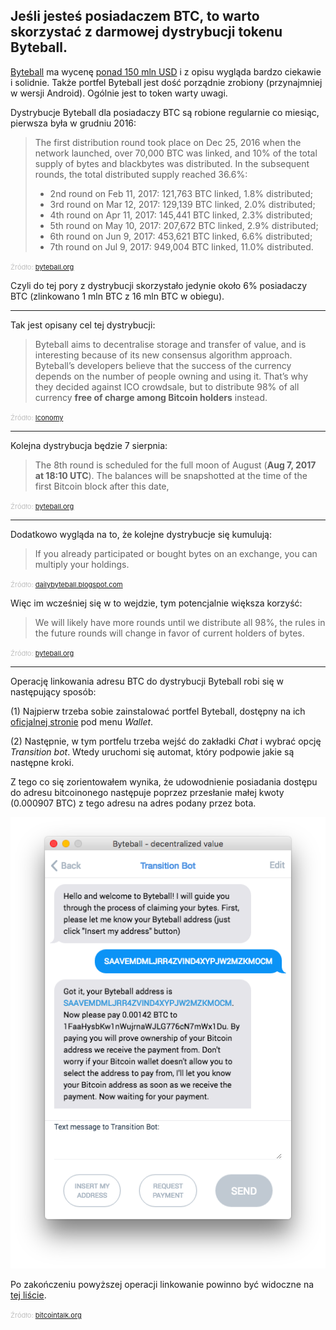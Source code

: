 ## Jeśli jesteś posiadaczem BTC, to warto skorzystać z darmowej dystrybucji tokenu Byteball.

[Byteball](https://byteball.org/) ma wycenę [ponad 150 mln USD](https://coinmarketcap.com/currencies/byteball/) i z opisu wygląda bardzo ciekawie i solidnie. Także portfel Byteball jest dość porządnie zrobiony (przynajmniej w wersji Android). Ogólnie jest to token warty uwagi.

Dystrybucje Byteball dla posiadaczy BTC są robione regularnie co miesiąc, pierwsza była w grudniu 2016:

> The first distribution round took place on Dec 25, 2016 when the network launched, over 70,000 BTC was linked, and 10% of the total supply of bytes and blackbytes was distributed. In the subsequent rounds, the total distributed supply reached 36.6%:
>
> - 2nd round on Feb 11, 2017: 121,763 BTC linked, 1.8% distributed;
> - 3rd round on Mar 12, 2017: 129,139 BTC linked, 2.0% distributed;
> - 4th round on Apr 11, 2017: 145,441 BTC linked, 2.3% distributed;
> - 5th round on May 10, 2017: 207,672 BTC linked, 2.9% distributed;
> - 6th round on Jun 9, 2017: 453,621 BTC linked, 6.6% distributed;
> - 7th round on Jul 9, 2017: 949,004 BTC linked, 11.0% distributed.

<span style="color:silver;font-size:11px">Źródło: [byteball.org](https://byteball.org/)</span>

Czyli do tej pory z dystrybucji skorzystało jedynie około 6% posiadaczy BTC (zlinkowano 1 mln BTC z 16 mln BTC w obiegu).

---

Tak jest opisany cel tej dystrybucji:

> Byteball aims to decentralise storage and transfer of value, and is interesting because of its new consensus algorithm approach. Byteball’s developers believe that the success of the currency depends on the number of people owning and using it. That’s why they decided against ICO crowdsale, but to distribute 98% of all currency **free of charge among Bitcoin holders** instead. 

<span style="color:silver;font-size:11px">Źródło: [Iconomy](https://medium.com/iconominet/iconomi-acquires-9-766-of-byteball-initial-distribution-free-of-charge-cd9c4a5d49ac)</span>

---

Kolejna dystrybucja będzie 7 sierpnia:

> The 8th round is scheduled for the full moon of August (**Aug 7, 2017 at 18:10 UTC**). The balances will be snapshotted at the time of the first Bitcoin block after this date,

<span style="color:silver;font-size:11px">Źródło: [byteball.org](https://byteball.org/)</span>

---

Dodatkowo wygląda na to, że kolejne dystrybucje się kumulują:

> If you already participated or bought bytes on an exchange, you can multiply your holdings. 

<span style="color:silver;font-size:11px">Źródło: [dailybyteball.blogspot.com](http://dailybyteball.blogspot.com/2017/05/participation-in-byteball-distribution.html)</span>

Więc im wcześniej się w to wejdzie, tym potencjalnie większa korzyść:

> We will likely have more rounds until we distribute all 98%, the rules in the future rounds will change in favor of current holders of bytes.

<span style="color:silver;font-size:11px">Źródło: [byteball.org](https://byteball.org/)</span>

---

Operację linkowania adresu BTC do dystrybucji Byteball robi się w następujący sposób:

(1) Najpierw trzeba sobie zainstalować portfel Byteball, dostępny na ich [oficjalnej stronie](https://byteball.org/) pod menu *Wallet*.

(2) Następnie, w tym portfelu trzeba wejść do zakładki *Chat* i wybrać opcję *Transition bot*. Wtedy uruchomi się automat, który podpowie jakie są następne kroki. 

Z tego co się zorientowałem wynika, że udowodnienie posiadania dostępu do adresu bitcoinonego następuje poprzez przesłanie małej kwoty (0.000907 BTC) z tego adresu na adres podany przez bota.

![img](bot.png)

Po zakończeniu powyższej operacji linkowanie powinno być widoczne na [tej liście](http://transition.byteball.org/).

<span style="color:silver;font-size:11px">Źródło: [bitcointalk.org](https://bitcointalk.org/index.php?topic=1608859.0)</span>